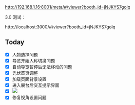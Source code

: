 http://192.168.1.16:8001/meta/#/viewer?booth_id=jNJKYS7goIq

3.0 测试：

http://localhost:3000/#/viewer?booth_id=jNJKYS7goIq

## Today

- [x] 人物选择问题
- [x] 导览开始人称切换问题
- [x] 自动导览暂停后无法移动的问题
- [x] 光伏首页调整
- [x] 加载页面背景设置
- [x] 进入展台后交互提示界面
- [x] ![](Pasted%20image%2020240424100914.png)
- [x] 修复视角设置问题
